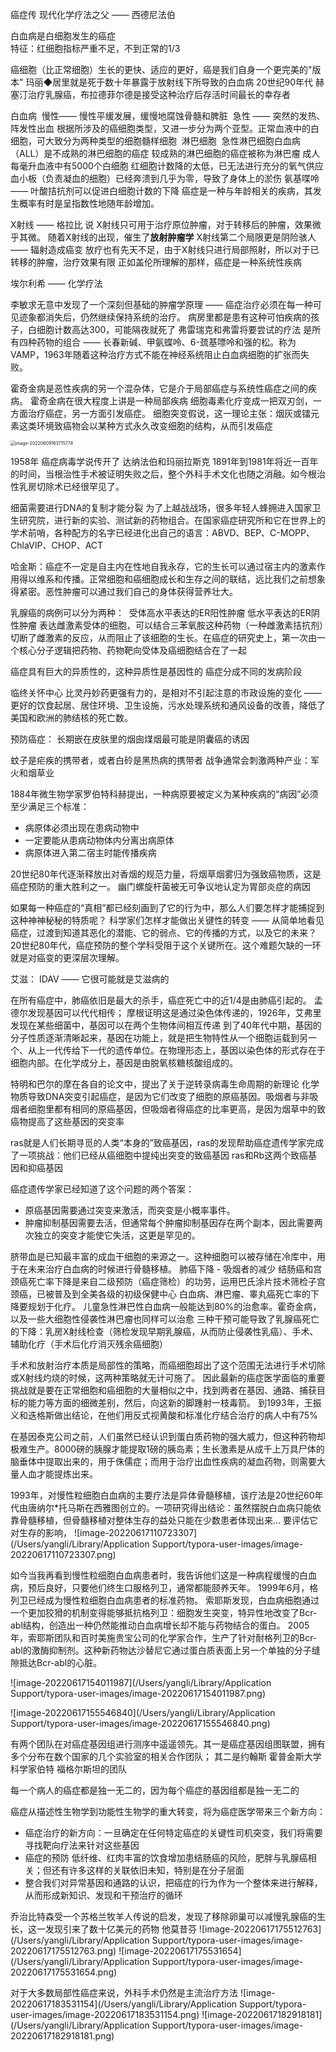 癌症传
现代化学疗法之父 —— 西德尼法伯

白血病是白细胞发生的癌症   
​	特征：红细胞指标严重不足，不到正常的1/3

癌细胞（比正常细胞）生长的更快、适应的更好，癌是我们自身一个更完美的"版本"
玛丽◆居里就是死于数十年暴露于放射线下所导致的白血病
20世纪90年代 赫塞汀治疗乳腺癌，布拉德菲尔德是接受这种治疗后存活时间最长的幸存者

白血病
​	慢性—— 慢性平缓发展，缓慢地腐蚀骨髓和脾脏
​	急性 —— 突然的发热、阵发性出血
​		根据所涉及的癌细胞类型，又进一步分为两个亚型。正常血液中的白细胞，可大致分为两种类型的细胞
​			髓样细胞
​			淋巴细胞
​				急性淋巴细胞白血病（ALL）是不成熟的淋巴细胞的癌症
​				较成熟的淋巴细胞的癌症被称为淋巴瘤
成人每毫升血液中有5000个白细胞
红细胞计数降的太低，已无法进行充分的氧气供应
血小板（负责凝血的细胞）已经奔溃到几乎为零，导致了身体上的淤伤
氨基喋呤—— 叶酸拮抗剂可以促进白细胞计数的下降
癌症是一种与年龄相关的疾病，其发生概率有时是呈指数性地随年龄增加。

X射线 ——  格拉比 说 X射线只可用于治疗原位肿瘤，对于转移后的肿瘤，效果微乎其微。
随着X射线的出现，催生了**放射肿瘤学**
X射线第二个局限更是阴险骇人 —— 辐射造成癌变
放疗也有先天不足，由于X射线只进行局部照射，所以对于已转移的肿瘤，治疗效果有限
正如盖伦所理解的那样，癌症是一种系统性疾病

埃尔利希 —— 化学疗法

李敏求无意中发现了一个深刻但基础的肿瘤学原理 —— 癌症治疗必须在每一种可见迹象都消失后，仍然继续保持系统的治疗。
病房里都是患有这种可怕疾病的孩子，白细胞计数高达300，可能隔夜就死了
弗雷瑞克和弗雷将要尝试的疗法 是所有四种药物的组合 —— 长春新碱、甲氨蝶呤、6-巯基嘌呤和强的松。称为VAMP，1963年随着这种治疗方式不能在神经系统阻止白血病细胞的扩张而失败。

霍奇金病是恶性疾病的另一个混杂体，它是介于局部癌症与系统性癌症之间的疾病。
霍奇金病在很大程度上讲是一种局部疾病
细胞毒素化疗变成一把双刃剑，一方面治疗癌症，另一方面引发癌症。
细胞突变假说，这一理论主张：烟灰或镭元素这类环境致癌物会以某种方式永久改变细胞的结构，从而引发癌症

<img src="/Users/yangli/Library/Application Support/typora-user-images/image-20220609163715774.png" alt="image-20220609163715774" style="zoom:50%;margin-left:-1px" />

1958年 癌症病毒学说传开了
达纳法伯和玛丽拉斯克
1891年到1981年将近一百年的时间，当根治性手术被证明失败之后，整个外科手术文化也随之消融。如今根治性乳房切除术已经很罕见了。

细菌需要进行DNA的复制才能分裂
为了上越战战场，很多年轻人蜂拥进入国家卫生研究院，进行新的实验、测试新的药物组合。在国家癌症研究所和它在世界上的学术前哨，各种配方的名字已经进化出自己的语言：ABVD、BEP、C-MOPP、ChlaVIP、CHOP、ACT

哈金斯：癌症不一定是自主内在性地自我永存，它的生长可以通过宿主内的激素作用得以维系和传播。正常细胞和癌细胞成长和生存之间的联结，远比我们之前想象得紧密。恶性肿瘤可以通过我们自己的身体获得营养壮大。

乳腺癌的病例可以分为两种：
​	受体高水平表达的ER阳性肿瘤
​	低水平表达的ER阴性肿瘤
表达雌激素受体的细胞，可以结合三苯氧胺这种药物（一种雌激素拮抗剂）切断了雌激素的反应，从而阻止了该细胞的生长。在癌症的研究史上，第一次由一个核心分子逻辑把药物、药物靶向受体及癌细胞结合在了一起


癌症具有巨大的异质性的，这种异质性是基因性的
癌症分成不同的发病阶段

临终关怀中心
比灵丹妙药更强有力的，是相对不引起注意的市政设施的变化  —— 更好的饮食起居、居住环境、卫生设施，污水处理系统和通风设备的改善，降低了美国和欧洲的肺结核的死亡数。


预防癌症：
长期嵌在皮肤里的烟囱煤烟最可能是阴囊癌的诱因

蚊子是疟疾的携带者，或者白砱是黑热病的携带者
战争通常会刺激两种产业：军火和烟草业


1884年微生物学家罗伯特科赫提出，一种病原要被定义为某种疾病的“病因”必须至少满足三个标准：
* 病原体必须出现在患病动物中
* 一定要能从患病动物体内分离出病原体
* 病原体进入第二宿主时能传播疾病


20世纪80年代逐渐释放出对香烟的规范力量，将烟草烟雾归为强致癌物质，这是癌症预防的重大胜利之一。
幽门螺旋杆菌被无可争议地认定为胃部炎症的病因

如果每一种癌症的“真相”都已经刻画到了它的行为中，那么人们要怎样才能捕捉到这种神神秘秘的特质呢？ 科学家们怎样才能做出关键性的转变 —— 从简单地看见癌症，过渡到知道其恶化的潜能、它的弱点、它的传播的方式，以及它的未来？  20世纪80年代，癌症预防的整个学科受阻于这个关键所在。这个难题欠缺的一环就是对癌变的更深层次理解。

艾滋：
IDAV —— 它很可能就是艾滋病的

在所有癌症中，肺癌依旧是最大的杀手，癌症死亡中的近1/4是由肺癌引起的。
孟德尔发现基因可以代代相传； 摩根证明这是通过染色体传递的，1926年，艾弗里发现在某些细菌中，基因可以在两个生物体间相互传递
到了40年代中期，基因的分子性质逐渐清晰起来，基因在功能上，就是把生物特性从一个细胞运载到另一个、从上一代传给下一代的遗传单位。在物理形态上，基因以染色体的形式存在于细胞内部。在化学成分上，基因是由脱氧核糖核酸组成的。

特明和巴尔的摩在各自的论文中，提出了关于逆转录病毒生命周期的新理论
化学物质导致DNA突变引起癌症，是因为它们改变了细胞的原癌基因。吸烟者与非吸烟者细胞里都有相同的原癌基因，但吸烟者得癌症的比率更高，是因为烟草中的致癌物提高了这些基因的突变率

ras就是人们长期寻觅的人类“本身的”致癌基因，ras的发现帮助癌症遗传学家完成了一项挑战：他们已经从癌细胞中提纯出突变的致癌基因
ras和Rb这两个致癌基因和抑癌基因

癌症遗传学家已经知道了这个问题的两个答案：
* 原癌基因需要通过突变来激活，而突变是小概率事件。
* 肿瘤抑制基因需要去活，但通常每个肿瘤抑制基因存在两个副本，因此需要两次独立的突变才能使它失活，这更是罕见的。


脐带血是已知最丰富的成血干细胞的来源之一。这种细胞可以被存储在冷库中，用于在未来治疗白血病的时候进行骨髓移植。
肺癌下降 - 吸烟者的减少
结肠癌和宫颈癌死亡率下降是来自二级预防（癌症筛检）的功劳，运用巴氏涂片技术筛检子宫颈癌，已被普及到全美各级的初级保健中心
白血病、淋巴瘤、睾丸癌死亡率的下降要规划于化疗。 儿童急性淋巴性白血病一般能达到80%的治愈率。霍奇金病，以及一些大细胞性侵袭性淋巴瘤也同样可以治愈
三种干预可能导致了乳腺癌死亡的下降：乳房X射线检查（筛检发现早期乳腺癌，从而防止侵袭性乳癌）、手术、辅助化疗（手术后化疗消灭残余癌细胞）


手术和放射治疗本质是局部性的策略，而癌细胞超出了这个范围无法进行手术切除或X射线灼烧的时候，这两种策略就无计可施了。
因此最新的癌症医学面临的重要挑战就是要在正常细胞和癌细胞的大量相似之中，找到两者在基因、通路、捕获目标的能力等方面的细微差别，然后，向这新的脚踵射一枝毒箭。
到1993年，王振义和迭格斯做出结论，在他们用反式视黄酸和标准化疗结合治疗的病人中有75%

在基因泰克公司之前，人们虽然已经认识到蛋白质药物的强大威力，但这种药物却极难生产。8000磅的胰腺才能提取1磅的胰岛素；生长激素是从成千上万具尸体的脑垂体中提取出来的，用于侏儒症；而用于治疗出血性疾病的凝血药物，则需要大量人血才能提炼出来。

1993年，对慢性粒细胞白血病的主要疗法是异体骨髓移植，该疗法是20世纪60年代由唐纳尔*托马斯在西雅图创立的。一项研究得出结论：虽然摆脱白血病只能依靠骨髓移植，但骨髓移植对整体生存的益处只能在少数患者体现出来... 要评估它对生存的影响，
![image-20220617110723307](/Users/yangli/Library/Application Support/typora-user-images/image-20220617110723307.png)

如今当我再看到慢性粒细胞白血病患者时，我告诉他们这是一种病程缓慢的白血病，预后良好，只要他们终生口服格列卫，通常都能颐养天年。
1999年6月，格列卫已经成为慢性粒细胞白血病患者的标准药物。
索耶斯发现，白血病细胞通过一个更加狡猾的机制变得能够抵抗格列卫：细胞发生突变，特异性地改变了Bcr-abl结构，创造出一种仍然能推动白血病增长却不能与药物结合的蛋白。
2005年，索耶斯团队和百时美施贵宝公司的化学家合作，生产了针对耐格列卫的Bcr-abl的激酶抑制剂。这种新药物达沙替尼它通过蛋白质表面上另一个单独的分子缝隙抵达Bcr-abl的心脏。

![image-20220617154011987](/Users/yangli/Library/Application Support/typora-user-images/image-20220617154011987.png)

![image-20220617155546840](/Users/yangli/Library/Application Support/typora-user-images/image-20220617155546840.png)



有两个团队在对癌症基因组进行测序中遥遥领先。其一是癌症基因组图联盟，拥有多个分布在数个国家的几个实验室的相关合作团队；
其二是约翰斯 霍普金斯大学科学家伯特 福格尔斯坦的团队

每一个病人的癌症都是独一无二的，因为每个癌症的基因组都是独一无二的


癌症从描述性生物学到功能性生物学的重大转变，将为癌症医学带来三个新方向：
* 癌症治疗的新方向：一旦确定在任何特定癌症的关键性司机突变，我们将需要寻找靶向疗法来针对这些基因
* 癌症的预防
  低纤维、红肉丰富的饮食增加患结肠癌的风险，肥胖与乳腺癌相关；但还有许多这样的关联依旧未知，特别是在分子层面
* 整合我们对异常基因和通路的认识，把癌症的行为作为一个整体来进行解释，从而形成新知识、发现和干预治疗的循环



乔治比特森受一个苏格兰牧羊人传说的启发，发现了移除卵巢可以减慢乳腺癌的生长，这一发现引来了数十亿美元的药物 他莫昔芬
![image-20220617175512763](/Users/yangli/Library/Application Support/typora-user-images/image-20220617175512763.png)
![image-20220617175531654](/Users/yangli/Library/Application Support/typora-user-images/image-20220617175531654.png)



对于大多数局部性癌症来说，外科手术仍然是主流治疗方法
![image-20220617183531154](/Users/yangli/Library/Application Support/typora-user-images/image-20220617183531154.png)
![image-20220617182918181](/Users/yangli/Library/Application Support/typora-user-images/image-20220617182918181.png)